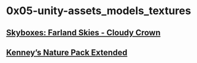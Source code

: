 
#  0x05-unity-assets_models_textures

##  [Skyboxes: Farland Skies - Cloudy Crown](https://assetstore.unity.com/packages/2d/textures-materials/sky/farland-skies-cloudy-crown-60004)

##  [Kenney’s Nature Pack Extended](https://kenney.nl/assets/nature-pack-extended)
